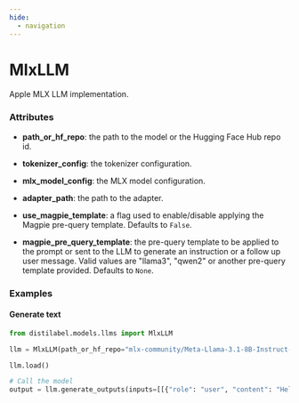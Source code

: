 ```yaml
---
hide:
  - navigation
---
```

# MlxLLM


Apple MLX LLM implementation.







### Attributes

- **path_or_hf_repo**: the path to the model or the Hugging Face Hub repo id.

- **tokenizer_config**: the tokenizer configuration.

- **mlx_model_config**: the MLX model configuration.

- **adapter_path**: the path to the adapter.

- **use_magpie_template**: a flag used to enable/disable applying the Magpie pre-query  template. Defaults to `False`.

- **magpie_pre_query_template**: the pre-query template to be applied to the prompt or  sent to the LLM to generate an instruction or a follow up user message. Valid  values are "llama3", "qwen2" or another pre-query template provided. Defaults  to `None`.







### Examples


#### Generate text
```python
from distilabel.models.llms import MlxLLM

llm = MlxLLM(path_or_hf_repo="mlx-community/Meta-Llama-3.1-8B-Instruct-4bit")

llm.load()

# Call the model
output = llm.generate_outputs(inputs=[[{"role": "user", "content": "Hello world!"}]])
```



